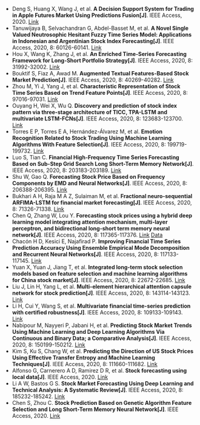 * Deng S, Huang X, Wang J, et al. <b>A Decision Support System for Trading in Apple Futures Market Using Predictions Fusion[J]</b>. IEEE Access, 2020. [Link](https://ieeexplore.ieee.org/abstract/document/9306753/)
* Tanuwijaya B, Selvachandran G, Abdel-Basset M, et al. <b>A Novel Single Valued Neutrosophic Hesitant Fuzzy Time Series Model: Applications in Indonesian and Argentinian Stock Index Forecasting[J]</b>. IEEE Access, 2020, 8: 60126-60141. [Link](https://ieeexplore.ieee.org/abstract/document/9044863/)
* Hou X, Wang K, Zhang J, et al. <b>An Enriched Time-Series Forecasting Framework for Long-Short Portfolio Strategy[J]</b>. IEEE Access, 2020, 8: 31992-32002. [Link](https://ieeexplore.ieee.org/abstract/document/8990150)
* Bouktif S, Fiaz A, Awad M. <b>Augmented Textual Features-Based Stock Market Prediction[J]</b>. IEEE Access, 2020, 8: 40269-40282. [Link](https://ieeexplore.ieee.org/abstract/document/9016182/)
* Zhou M, Yi J, Yang J, et al. <b>Characteristic Representation of Stock Time Series Based on Trend Feature Points[J]</b>. IEEE Access, 2020, 8: 97016-97031. [Link](https://ieeexplore.ieee.org/abstract/document/9097308)
* Ouyang H, Wei X, Wu Q. <b>Discovery and prediction of stock index pattern via three-stage architecture of TICC, TPA-LSTM and multivariate LSTM-FCNs[J]</b>. IEEE Access, 2020, 8: 123683-123700. [Link](https://ieeexplore.ieee.org/abstract/document/9129692)
* Torres E P, Torres E A, Hernández-Álvarez M, et al. <b>Emotion Recognition Related to Stock Trading Using Machine Learning Algorithms With Feature Selection[J]</b>. IEEE Access, 2020, 8: 199719-199732. [Link](https://ieeexplore.ieee.org/abstract/document/9247095)
* Luo S, Tian C. <b>Financial High-Frequency Time Series Forecasting Based on Sub-Step Grid Search Long Short-Term Memory Network[J]</b>. IEEE Access, 2020, 8: 203183-203189. [Link](https://ieeexplore.ieee.org/abstract/document/9253637)
* Shu W, Gao Q. <b>Forecasting Stock Price Based on Frequency Components by EMD and Neural Networks[J]</b>. IEEE Access, 2020, 8: 206388-206395. [Link](https://ieeexplore.ieee.org/abstract/document/9257397)
* Bukhari A H, Raja M A Z, Sulaiman M, et al. <b>Fractional neuro-sequential ARFIMA-LSTM for financial market forecasting[J]</b>. IEEE Access, 2020, 8: 71326-71338. [Link](https://ieeexplore.ieee.org/abstract/document/9057460)
* Chen Q, Zhang W, Lou Y. <b>Forecasting stock prices using a hybrid deep learning model integrating attention mechanism, multi-layer perceptron, and bidirectional long-short term memory neural network[J]</b>. IEEE Access, 2020, 8: 117365-117376. [Link](https://ieeexplore.ieee.org/abstract/document/9122554/) [Data](https://doi.org/10.6084/m9.figshare.12045675)
* Chacón H D, Kesici E, Najafirad P. <b>Improving Financial Time Series Prediction Accuracy Using Ensemble Empirical Mode Decomposition and Recurrent Neural Networks[J]</b>. IEEE Access, 2020, 8: 117133-117145. [Link](https://ieeexplore.ieee.org/abstract/document/9099274)
* Yuan X, Yuan J, Jiang T, et al. <b>Integrated long-term stock selection models based on feature selection and machine learning algorithms for China stock market[J]</b>. IEEE Access, 2020, 8: 22672-22685. [Link](https://ieeexplore.ieee.org/abstract/document/8968561/)
* Liu J, Lin H, Yang L, et al. <b>Multi-element hierarchical attention capsule network for stock prediction[J]</b>. IEEE Access, 2020, 8: 143114-143123. [Link](https://ieeexplore.ieee.org/abstract/document/9159584)
* Li H, Cui Y, Wang S, et al. <b>Multivariate financial time-series prediction with certified robustness[J]</b>. IEEE Access, 2020, 8: 109133-109143. [Link](https://ieeexplore.ieee.org/abstract/document/9113475/)
* Nabipour M, Nayyeri P, Jabani H, et al. <b>Predicting Stock Market Trends Using Machine Learning and Deep Learning Algorithms Via Continuous and Binary Data; a Comparative Analysis[J]</b>. IEEE Access, 2020, 8: 150199-150212. [Link](https://ieeexplore.ieee.org/abstract/document/9165760)
* Kim S, Ku S, Chang W, et al. <b>Predicting the Direction of US Stock Prices Using Effective Transfer Entropy and Machine Learning Techniques[J]</b>. IEEE Access, 2020, 8: 111660-111682. [Link](https://ieeexplore.ieee.org/abstract/document/9119388)
* Alfonso G, Carnerero A D, Ramirez D R, et al. <b>Stock forecasting using local data[J]</b>. IEEE Access, 2020. [Link](https://ieeexplore.ieee.org/abstract/document/9306750)
* Li A W, Bastos G S. <b>Stock Market Forecasting Using Deep Learning and Technical Analysis: A Systematic Review[J]</b>. IEEE Access, 2020, 8: 185232-185242. [Link](https://ieeexplore.ieee.org/abstract/document/9220868)
* Chen S, Zhou C. <b>Stock Prediction Based on Genetic Algorithm Feature Selection and Long Short-Term Memory Neural Network[J]</b>. IEEE Access, 2020. [Link](https://ieeexplore.ieee.org/abstract/document/9306838)
